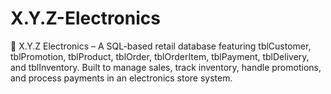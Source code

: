 # X.Y.Z-Electronics
🔌 X.Y.Z Electronics – A SQL-based retail database featuring tblCustomer, tblPromotion, tblProduct, tblOrder, tblOrderItem, tblPayment, tblDelivery, and tblInventory. Built to manage sales, track inventory, handle promotions, and process payments in an electronics store system.

